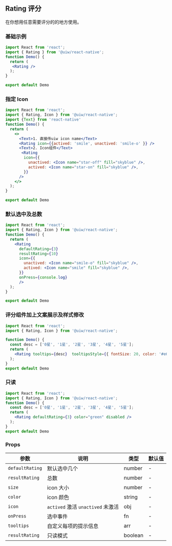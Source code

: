 Rating 评分
---

在你想用任意需要评分的的地方使用。


### 基础示例

```jsx  mdx:preview
import React from 'react';
import { Rating } from '@uiw/react-native';
function Demo() {
  return (
   <Rating />
  );
}

export default Demo

```

### 指定 Icon

```jsx mdx:preview
import React from 'react';
import { Rating, Icon } from '@uiw/react-native';
import {Text} from 'react-native'
function Demo() {
  return (
    <>
      <Text>1. 直接传uiw icon name</Text>
      <Rating icon={{actived: 'smile', unactived: 'smile-o' }} />
      <Text>2. Icon组件</Text>
       <Rating
        icon={{
          unactived: <Icon name="star-off" fill="skyblue" />,
          actived: <Icon name="star-on" fill="skyblue" />,
        }}
      />
    </>
  );
}

export default Demo
```

### 默认选中及总数

```jsx mdx:preview
import React from 'react';
import { Rating, Icon } from '@uiw/react-native';
function Demo() {
  return (
    <Rating
      defaultRating={3}
      resultRating={10}
      icon={{
        unactived: <Icon name="smile-o" fill="skyblue" />,
        actived: <Icon name="smile" fill="skyblue" />,
      }}
      onPress={console.log}
      />
  );
}

export default Demo
```

### 评分组件加上文案展示及样式修改

```jsx mdx:preview
import React from 'react';
import { Rating, Icon } from '@uiw/react-native';

function Demo() {
  const desc = ['0星', '1星', '2星', '3星', '4星', '5星'];
  return (
    <Rating tooltips={desc}  tooltipsStyle={{ fontSize: 20, color: '#e6c45d' }} />
  );
}
export default Demo
```

### 只读

```jsx mdx:preview
import React from 'react';
import { Rating, Icon } from '@uiw/react-native';
function Demo() {
  const desc = ['0星', '1星', '2星', '3星', '4星', '5星'];
  return (
    <Rating defaultRating={3} color="green" disabled />
  );
}
export default Demo
```

### Props


| 参数 | 说明 | 类型 | 默认值 |
|------|------|-----|------|
| `defaultRating` | 默认选中几个 | number | - |
| `resultRating` | 总数 | number | - |
| `size` | icon 大小 | number | - |
| `color` | icon 颜色 | string | - |
| `icon` | `actived` 激活 `unactived` 未激活 | obj | - |
| `onPress` | 选中事件 | fn | - |
| `tooltips` | 自定义每项的提示信息 | arr | - |
| `resultRating` | 只读模式 | boolean | - |
 
